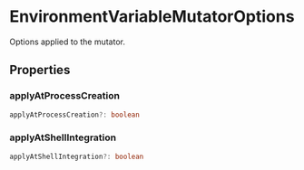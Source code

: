 # EnvironmentVariableMutatorOptions

Options applied to the mutator.

## Properties

### applyAtProcessCreation

```typescript
applyAtProcessCreation?: boolean
```

### applyAtShellIntegration

```typescript
applyAtShellIntegration?: boolean
```

